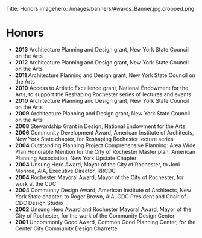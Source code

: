 Title: Honors
imagehero: /images/banners/Awards_Banner.jpg.cropped.png

# Honors

* **2013**    Architecture Planning and Design grant, New York State Council on the Arts
* **2012**    Architecture Planning and Design grant, New York State Council on the Arts
* **2011**    Architecture Planning and Design grant, New York State Council on the Arts
* **2010**    Access to Artistic Excellence grant, National Endowment for the Arts, to support the Reshaping Rochester series of lectures and events
* **2010**    Architecture Planning and Design grant, New York State Council on the Arts
* **2009**   Architecture Planning and Design grant, New York State Council on the Arts
* **2008**    Stewardship Grant in Design, National Endowment for the Arts
* **2006**     Community Development Award, American Institute of Architects, New York State chapter, for Reshaping Rochester lecture series
* **2004**    Outstanding Planning Project Comprehensive Planning: Area Wide Plan Honorable Mention for the City of Rochester Master plan, American Planning Association, New York Upstate Chapter
* **2004**     Unsung Hero Award, Mayor of the City of Rochester, to Joni Monroe, AIA, Executive Director, RRCDC
* **2004**     Rochester Mayoral Award, Mayor of the City of Rochester, for work at the CDC
* **2004**     Community Design Award, American Institute of Architects, New York State chapter, to Roger Brown, AIA, CDC President and Chair of CDC Design Studio
* **2002**     Unsung Hero Award and Rochester Mayoral Award, Mayor of the City of Rochester, for the work of the Community Design Center
* **2001**     Uncommonly Good Award, Common Good Planning Center, for the Center City Community Design Charrette
